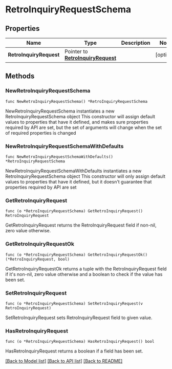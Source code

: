 # RetroInquiryRequestSchema

## Properties

Name | Type | Description | Notes
------------ | ------------- | ------------- | -------------
**RetroInquiryRequest** | Pointer to [**RetroInquiryRequest**](RetroInquiryRequest.md) |  | [optional] 

## Methods

### NewRetroInquiryRequestSchema

`func NewRetroInquiryRequestSchema() *RetroInquiryRequestSchema`

NewRetroInquiryRequestSchema instantiates a new RetroInquiryRequestSchema object
This constructor will assign default values to properties that have it defined,
and makes sure properties required by API are set, but the set of arguments
will change when the set of required properties is changed

### NewRetroInquiryRequestSchemaWithDefaults

`func NewRetroInquiryRequestSchemaWithDefaults() *RetroInquiryRequestSchema`

NewRetroInquiryRequestSchemaWithDefaults instantiates a new RetroInquiryRequestSchema object
This constructor will only assign default values to properties that have it defined,
but it doesn't guarantee that properties required by API are set

### GetRetroInquiryRequest

`func (o *RetroInquiryRequestSchema) GetRetroInquiryRequest() RetroInquiryRequest`

GetRetroInquiryRequest returns the RetroInquiryRequest field if non-nil, zero value otherwise.

### GetRetroInquiryRequestOk

`func (o *RetroInquiryRequestSchema) GetRetroInquiryRequestOk() (*RetroInquiryRequest, bool)`

GetRetroInquiryRequestOk returns a tuple with the RetroInquiryRequest field if it's non-nil, zero value otherwise
and a boolean to check if the value has been set.

### SetRetroInquiryRequest

`func (o *RetroInquiryRequestSchema) SetRetroInquiryRequest(v RetroInquiryRequest)`

SetRetroInquiryRequest sets RetroInquiryRequest field to given value.

### HasRetroInquiryRequest

`func (o *RetroInquiryRequestSchema) HasRetroInquiryRequest() bool`

HasRetroInquiryRequest returns a boolean if a field has been set.


[[Back to Model list]](../README.md#documentation-for-models) [[Back to API list]](../README.md#documentation-for-api-endpoints) [[Back to README]](../README.md)


